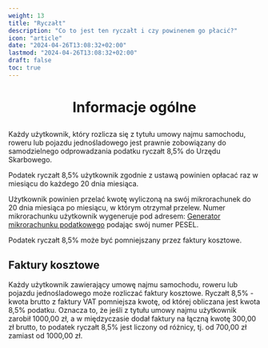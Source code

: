```yaml
---
weight: 13
title: "Ryczałt"
description: "Co to jest ten ryczałt i czy powinenem go płacić?"
icon: "article"
date: "2024-04-26T13:08:32+02:00"
lastmod: "2024-04-26T13:08:32+02:00"
draft: false
toc: true
---
```


# <p style="text-align: center;">Informacje ogólne</p>

Każdy użytkownik, który rozlicza się z tytułu umowy najmu samochodu, roweru lub
pojazdu jednośladowego jest prawnie zobowiązany do samodzielnego
odprowadzania podatku ryczałt 8,5% do Urzędu Skarbowego.

Podatek ryczałt 8,5% użytkownik zgodnie z ustawą powinien opłacać raz w
miesiącu do każdego 20 dnia miesiąca.

Użytkownik powinien przelać kwotę wyliczoną na swój
mikrorachunek do 20 dnia miesiąca po miesiącu, w którym otrzymał przelew. Numer
mikrorachunku użytkownik wygeneruje pod adresem: [Generator mikrorachunku podatkowego](https://www.podatki.gov.pl/generator-mikrorachunku-podatkowego/) podając swój numer PESEL.

Podatek ryczałt 8,5% może być pomniejszany przez faktury kosztowe.

## Faktury kosztowe
  
Każdy użytkownik zawierający umowę najmu samochodu, roweru lub
pojazdu jednośladowego może rozliczać faktury kosztowe.
Ryczałt 8,5% - kwota brutto z faktury VAT pomniejsza kwotę, od której obliczana
jest kwota 8,5% podatku. Oznacza to, że jeśli z tytułu umowy najmu użytkownik zarobił
1000,00 zł, a w międzyczasie dodał faktury na łączną kwotę 300,00 zł brutto, to podatek
ryczałt 8,5% jest liczony od różnicy, tj. od 700,00 zł zamiast od 1000,00 zł.
